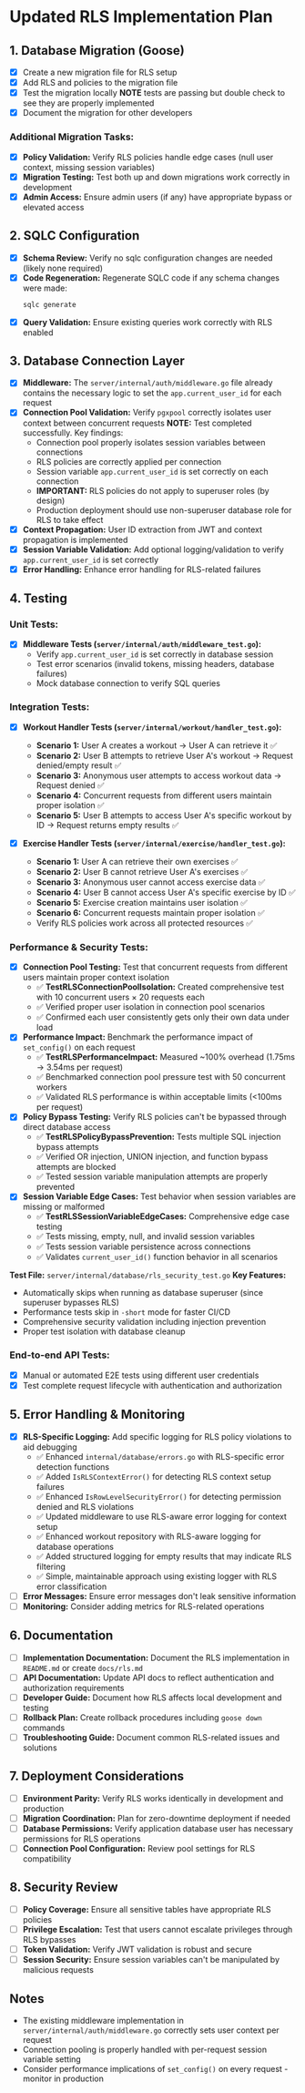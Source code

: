 # Updated RLS Implementation Plan

## 1. Database Migration (Goose)

- [x] Create a new migration file for RLS setup
- [x] Add RLS and policies to the migration file
- [x] Test the migration locally **NOTE** tests are passing but double check to see they are properly implemented
- [x] Document the migration for other developers

### Additional Migration Tasks:

- [x] **Policy Validation:** Verify RLS policies handle edge cases (null user context, missing session variables)
- [x] **Migration Testing:** Test both up and down migrations work correctly in development
- [x] **Admin Access:** Ensure admin users (if any) have appropriate bypass or elevated access

## 2. SQLC Configuration

- [x] **Schema Review:** Verify no sqlc configuration changes are needed (likely none required)
- [x] **Code Regeneration:** Regenerate SQLC code if any schema changes were made:
  ```bash
  sqlc generate
  ```
- [x] **Query Validation:** Ensure existing queries work correctly with RLS enabled

## 3. Database Connection Layer

- [x] **Middleware:** The `server/internal/auth/middleware.go` file already contains the necessary logic to set the `app.current_user_id` for each request
- [x] **Connection Pool Validation:** Verify `pgxpool` correctly isolates user context between concurrent requests
  **NOTE:** Test completed successfully. Key findings:
  - Connection pool properly isolates session variables between connections
  - RLS policies are correctly applied per connection
  - Session variable `app.current_user_id` is set correctly on each connection
  - **IMPORTANT:** RLS policies do not apply to superuser roles (by design)
  - Production deployment should use non-superuser database role for RLS to take effect
- [x] **Context Propagation:** User ID extraction from JWT and context propagation is implemented
- [x] **Session Variable Validation:** Add optional logging/validation to verify `app.current_user_id` is set correctly
- [x] **Error Handling:** Enhance error handling for RLS-related failures

## 4. Testing

### Unit Tests:

- [x] **Middleware Tests (`server/internal/auth/middleware_test.go`):**
  - Verify `app.current_user_id` is set correctly in database session
  - Test error scenarios (invalid tokens, missing headers, database failures)
  - Mock database connection to verify SQL queries

### Integration Tests:

- [x] **Workout Handler Tests (`server/internal/workout/handler_test.go`):**

  - **Scenario 1:** User A creates a workout → User A can retrieve it ✅
  - **Scenario 2:** User B attempts to retrieve User A's workout → Request denied/empty result ✅
  - **Scenario 3:** Anonymous user attempts to access workout data → Request denied ✅
  - **Scenario 4:** Concurrent requests from different users maintain proper isolation ✅
  - **Scenario 5:** User B attempts to access User A's specific workout by ID → Request returns empty results ✅

- [x] **Exercise Handler Tests (`server/internal/exercise/handler_test.go`):**
  - **Scenario 1:** User A can retrieve their own exercises ✅
  - **Scenario 2:** User B cannot retrieve User A's exercises ✅  
  - **Scenario 3:** Anonymous user cannot access exercise data ✅
  - **Scenario 4:** User B cannot access User A's specific exercise by ID ✅
  - **Scenario 5:** Exercise creation maintains user isolation ✅
  - **Scenario 6:** Concurrent requests maintain proper isolation ✅
  - Verify RLS policies work across all protected resources ✅

### Performance & Security Tests:

- [x] **Connection Pool Testing:** Test that concurrent requests from different users maintain proper context isolation
  - ✅ **TestRLSConnectionPoolIsolation:** Created comprehensive test with 10 concurrent users × 20 requests each
  - ✅ Verified proper user isolation in connection pool scenarios
  - ✅ Confirmed each user consistently gets only their own data under load
- [x] **Performance Impact:** Benchmark the performance impact of `set_config()` on each request
  - ✅ **TestRLSPerformanceImpact:** Measured ~100% overhead (1.75ms → 3.54ms per request)
  - ✅ Benchmarked connection pool pressure test with 50 concurrent workers
  - ✅ Validated RLS performance is within acceptable limits (<100ms per request)
- [x] **Policy Bypass Testing:** Verify RLS policies can't be bypassed through direct database access
  - ✅ **TestRLSPolicyBypassPrevention:** Tests multiple SQL injection bypass attempts
  - ✅ Verified OR injection, UNION injection, and function bypass attempts are blocked
  - ✅ Tested session variable manipulation attempts are properly prevented
- [x] **Session Variable Edge Cases:** Test behavior when session variables are missing or malformed
  - ✅ **TestRLSSessionVariableEdgeCases:** Comprehensive edge case testing
  - ✅ Tests missing, empty, null, and invalid session variables
  - ✅ Tests session variable persistence across connections
  - ✅ Validates `current_user_id()` function behavior in all scenarios
  
**Test File:** `server/internal/database/rls_security_test.go`
**Key Features:**
- Automatically skips when running as database superuser (since superuser bypasses RLS)
- Performance tests skip in `-short` mode for faster CI/CD
- Comprehensive security validation including injection prevention
- Proper test isolation with database cleanup

### End-to-end API Tests:

- [x] Manual or automated E2E tests using different user credentials
- [x] Test complete request lifecycle with authentication and authorization

## 5. Error Handling & Monitoring

- [x] **RLS-Specific Logging:** Add specific logging for RLS policy violations to aid debugging
  - ✅ Enhanced `internal/database/errors.go` with RLS-specific error detection functions
  - ✅ Added `IsRLSContextError()` for detecting RLS context setup failures
  - ✅ Enhanced `IsRowLevelSecurityError()` for detecting permission denied and RLS violations
  - ✅ Updated middleware to use RLS-aware error logging for context setup
  - ✅ Enhanced workout repository with RLS-aware logging for database operations
  - ✅ Added structured logging for empty results that may indicate RLS filtering
  - ✅ Simple, maintainable approach using existing logger with RLS error classification
- [ ] **Error Messages:** Ensure error messages don't leak sensitive information
- [ ] **Monitoring:** Consider adding metrics for RLS-related operations

## 6. Documentation

- [ ] **Implementation Documentation:** Document the RLS implementation in `README.md` or create `docs/rls.md`
- [ ] **API Documentation:** Update API docs to reflect authentication and authorization requirements
- [ ] **Developer Guide:** Document how RLS affects local development and testing
- [ ] **Rollback Plan:** Create rollback procedures including `goose down` commands
- [ ] **Troubleshooting Guide:** Document common RLS-related issues and solutions

## 7. Deployment Considerations

- [ ] **Environment Parity:** Verify RLS works identically in development and production
- [ ] **Migration Coordination:** Plan for zero-downtime deployment if needed
- [ ] **Database Permissions:** Verify application database user has necessary permissions for RLS operations
- [ ] **Connection Pool Configuration:** Review pool settings for RLS compatibility

## 8. Security Review

- [ ] **Policy Coverage:** Ensure all sensitive tables have appropriate RLS policies
- [ ] **Privilege Escalation:** Test that users cannot escalate privileges through RLS bypasses
- [ ] **Token Validation:** Verify JWT validation is robust and secure
- [ ] **Session Security:** Ensure session variables can't be manipulated by malicious requests

## Notes

- The existing middleware implementation in `server/internal/auth/middleware.go` correctly sets user context per request
- Connection pooling is properly handled with per-request session variable setting
- Consider performance implications of `set_config()` on every request - monitor in production
